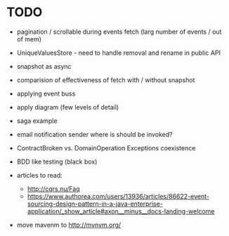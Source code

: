 # TODO

* pagination / scrollable during events fetch (larg number of events / out of mem)
* UniqueValuesStore - need to handle removal and rename in public API
* snapshot as async
* comparision of effectiveness of fetch with / without snapshot
* applying event buss 
* apply diagram (few levels of detail)
* saga example
* email notification sender where is should be invoked?
* ContractBroken vs. DomainOperation Exceptions coexistence 
* BDD like testing (black box)

* articles to read:
    * http://cqrs.nu/Faq
    * https://www.authorea.com/users/13936/articles/86622-event-sourcing-design-pattern-in-a-java-enterprise-application/_show_article#axon__minus__docs-landing-welcome

* move mavenm to http://mvnvm.org/